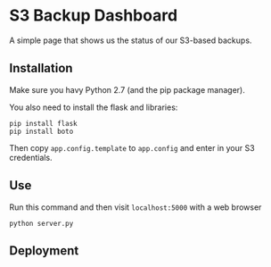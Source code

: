 S3 Backup Dashboard
===================

A simple page that shows us the status of our S3-based backups.

Installation
------------

Make sure you havy Python 2.7 (and the pip package manager).

You also need to install the flask and libraries:

```
pip install flask
pip install boto
```

Then copy `app.config.template` to `app.config` and enter in your S3 credentials.

Use
---

Run this command and then visit `localhost:5000` with a web browser

```
python server.py
```

Deployment
----------